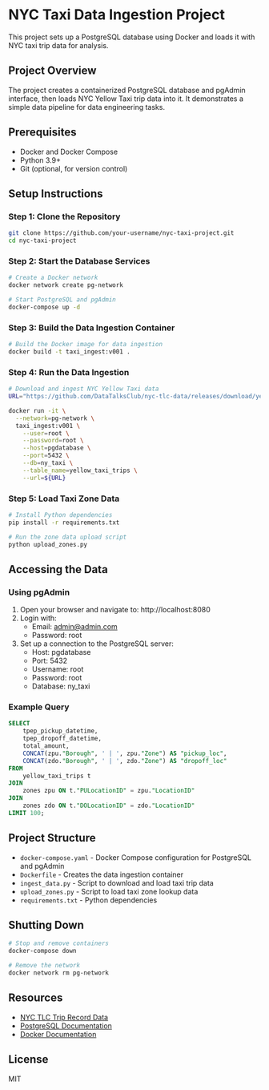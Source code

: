 # NYC Taxi Data Ingestion Project

This project sets up a PostgreSQL database using Docker and loads it with NYC taxi trip data for analysis.

## Project Overview

The project creates a containerized PostgreSQL database and pgAdmin interface, then loads NYC Yellow Taxi trip data into it. It demonstrates a simple data pipeline for data engineering tasks.

## Prerequisites

- Docker and Docker Compose
- Python 3.9+
- Git (optional, for version control)

## Setup Instructions

### Step 1: Clone the Repository

```bash
git clone https://github.com/your-username/nyc-taxi-project.git
cd nyc-taxi-project
```

### Step 2: Start the Database Services

```bash
# Create a Docker network
docker network create pg-network

# Start PostgreSQL and pgAdmin
docker-compose up -d
```

### Step 3: Build the Data Ingestion Container

```bash
# Build the Docker image for data ingestion
docker build -t taxi_ingest:v001 .
```

### Step 4: Run the Data Ingestion

```bash
# Download and ingest NYC Yellow Taxi data
URL="https://github.com/DataTalksClub/nyc-tlc-data/releases/download/yellow/yellow_tripdata_2021-01.csv.gz"

docker run -it \
  --network=pg-network \
  taxi_ingest:v001 \
    --user=root \
    --password=root \
    --host=pgdatabase \
    --port=5432 \
    --db=ny_taxi \
    --table_name=yellow_taxi_trips \
    --url=${URL}
```

### Step 5: Load Taxi Zone Data

```bash
# Install Python dependencies
pip install -r requirements.txt

# Run the zone data upload script
python upload_zones.py
```

## Accessing the Data

### Using pgAdmin

1. Open your browser and navigate to: http://localhost:8080
2. Login with:
   - Email: admin@admin.com
   - Password: root
3. Set up a connection to the PostgreSQL server:
   - Host: pgdatabase
   - Port: 5432
   - Username: root
   - Password: root
   - Database: ny_taxi

### Example Query

```sql
SELECT
    tpep_pickup_datetime,
    tpep_dropoff_datetime,
    total_amount,
    CONCAT(zpu."Borough", ' | ', zpu."Zone") AS "pickup_loc",
    CONCAT(zdo."Borough", ' | ', zdo."Zone") AS "dropoff_loc"
FROM 
    yellow_taxi_trips t
JOIN 
    zones zpu ON t."PULocationID" = zpu."LocationID"
JOIN
    zones zdo ON t."DOLocationID" = zdo."LocationID"
LIMIT 100;
```

## Project Structure

- `docker-compose.yaml` - Docker Compose configuration for PostgreSQL and pgAdmin
- `Dockerfile` - Creates the data ingestion container
- `ingest_data.py` - Script to download and load taxi trip data
- `upload_zones.py` - Script to load taxi zone lookup data
- `requirements.txt` - Python dependencies

## Shutting Down

```bash
# Stop and remove containers
docker-compose down

# Remove the network
docker network rm pg-network
```

## Resources

- [NYC TLC Trip Record Data](https://www1.nyc.gov/site/tlc/about/tlc-trip-record-data.page)
- [PostgreSQL Documentation](https://www.postgresql.org/docs/)
- [Docker Documentation](https://docs.docker.com/)

## License

MIT